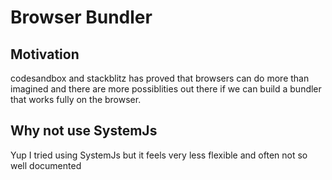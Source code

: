 # Browser Bundler

## Motivation

codesandbox and stackblitz has proved that browsers can do more than imagined and there are more possiblities out there if we can build a bundler that works fully on the browser.

## Why not use SystemJs

Yup I tried using SystemJs but it feels very less flexible and often not so well documented
